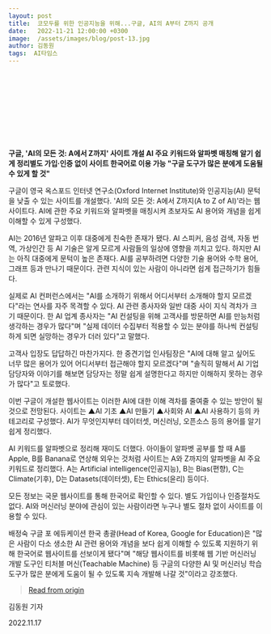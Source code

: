 ```yaml
---
layout: post
title:  코모두를 위한 인공지능을 위해...구글, AI의 A부터 Z까지 공개
date:   2022-11-21 12:00:00 +0300
image:  /assets/images/blog/post-13.jpg
author: 김동원
tags:  AI타임스
---
```

<br><br><br><br><br><br><br><br>

**구글, 'AI의 모든 것: A에서 Z까지' 사이트 개설 AI 주요 키워드와 알파벳 매칭해 알기 쉽게 정리별도 가입·인증 없이 사이트 한국어로 이용 가능 "구글 도구가 많은 분에게 도움될 수 있게 할 것"**

구글이 영국 옥스포드 인터넷 연구소(Oxford Internet Institute)와 인공지능(AI) 문턱을 낮출 수 있는 사이트를 개설했다. 'AI의 모든 것: A에서 Z까지(A to Z of AI)'라는 웹사이트다. AI에 관한 주요 키워드와 알파벳을 매칭시켜 초보자도 AI 용어와 개념을 쉽게 이해할 수 있게 구성했다.

AI는 2016년 알파고 이후 대중에게 친숙한 존재가 됐다. AI 스피커, 음성 검색, 자동 번역, 가상인간 등 AI 기술은 알게 모르게 사람들의 일상에 영향을 끼치고 있다. 하지만 AI는 아직 대중에게 문턱이 높은 존재다. AI를 공부하려면 다양한 기술 용어와 수학 용어, 그래프 등과 만나기 때문이다. 관련 지식이 있는 사람이 아니라면 쉽게 접근하기가 힘들다.

실제로 AI 컨퍼런스에서는 "AI를 소개하기 위해서 어디서부터 소개해야 할지 모르겠다"라는 연사를 자주 목격할 수 있다. AI 관련 종사자와 일반 대중 사이 지식 격차가 크기 때문이다. 한 AI 업계 종사자는 "AI 컨설팅을 위해 고객사를 방문하면 AI를 만능처럼 생각하는 경우가 많다"며 "실제 데이터 수집부터 적용할 수 있는 분야를 하나씩 컨설팅하게 되면 실망하는 경우가 더러 있다"고 말했다.

고객사 입장도 답답하긴 마찬가지다. 한 중견기업 인사팀장은 "AI에 대해 알고 싶어도 너무 많은 용어가 있어 어디서부터 접근해야 할지 모르겠다"며 "솔직히 말해서 AI 기업 담당자와 이야기를 해보면 담당자는 정말 쉽게 설명한다고 하지만 이해하지 못하는 경우가 많다"고 토로했다.

이번 구글이 개설한 웹사이트는 이러한 AI에 대한 이해 격차를 줄여줄 수 있는 방안이 될 것으로 전망된다. 사이트는 ▲AI 기초 ▲AI 만들기 ▲사회와 AI ▲AI 사용하기 등의 카테고리로 구성했다. AI가 무엇인지부터 데이터셋, 머신러닝, 오픈소스 등의 용어를 알기 쉽게 정리했다.

AI 키워드를 알파벳으로 정리해 재미도 더했다. 아이들이 알파벳 공부를 할 때 A를 Apple, B를 Banana로 연상해 외우는 것처럼 사이트는 A와 Z까지의 알파벳을 AI 주요 키워드로 정리했다. A는 Artificial intelligence(인공지능), B는 Bias(편향), C는 Climate(기후), D는 Datasets(데이터셋), E는 Ethics(윤리) 등이다.

모든 정보는 국문 웹사이트를 통해 한국어로 확인할 수 있다. 별도 가입이나 인증절차도 없다. AI와 머신러닝 분야에 관심이 있는 사람이라면 누구나 별도 절차 없이 사이트를 이용할 수 있다.

배정숙 구글 포 에듀케이션 한국 총괄(Head of Korea, Google for Education)은 "많은 사람이 다소 생소한 AI 관련 용어와 개념을 보다 쉽게 이해할 수 있도록 지원하기 위해 한국어로 웹사이트를 선보이게 됐다"며 "해당 웹사이트를 비롯해 웹 기반 머신러닝 개발 도구인 티처블 머신(Teachable Machine) 등 구글의 다양한 AI 및 머신러닝 학습 도구가 많은 분에게 도움이 될 수 있도록 지속 개발해 나갈 것"이라고 강조했다.


><a href="http://www.aitimes.com/news/articleView.html?idxno=143943">Read from origin</a>

김동원 기자

2022.11.17
 